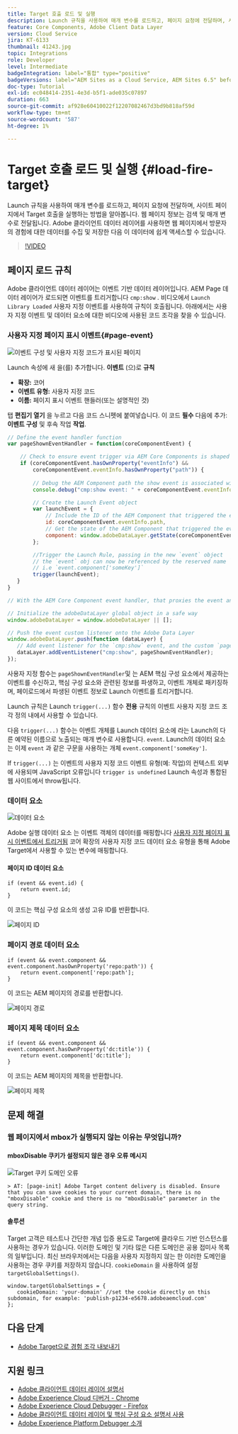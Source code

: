```yaml
---
title: Target 호출 로드 및 실행
description: Launch 규칙을 사용하여 매개 변수를 로드하고, 페이지 요청에 전달하며, 사이트 페이지에서 Target 호출을 실행하는 방법을 알아봅니다. 페이지 정보는 검색 및 매개 변수로 전달됩니다. Adobe 클라이언트 데이터 레이어를 사용하면 웹 페이지에서 방문자의 경험에 대한 데이터를 수집 및 저장한 다음 이 데이터에 쉽게 액세스할 수 있습니다.
feature: Core Components, Adobe Client Data Layer
version: Cloud Service
jira: KT-6133
thumbnail: 41243.jpg
topic: Integrations
role: Developer
level: Intermediate
badgeIntegration: label="통합" type="positive"
badgeVersions: label="AEM Sites as a Cloud Service, AEM Sites 6.5" before-title="false"
doc-type: Tutorial
exl-id: ec048414-2351-4e3d-b5f1-ade035c07897
duration: 663
source-git-commit: af928e60410022f12207082467d3bd9b818af59d
workflow-type: tm+mt
source-wordcount: '587'
ht-degree: 1%

---
```


# Target 호출 로드 및 실행 {#load-fire-target}

Launch 규칙을 사용하여 매개 변수를 로드하고, 페이지 요청에 전달하며, 사이트 페이지에서 Target 호출을 실행하는 방법을 알아봅니다. 웹 페이지 정보는 검색 및 매개 변수로 전달됩니다. Adobe 클라이언트 데이터 레이어를 사용하면 웹 페이지에서 방문자의 경험에 대한 데이터를 수집 및 저장한 다음 이 데이터에 쉽게 액세스할 수 있습니다.

>[!VIDEO](https://video.tv.adobe.com/v/41243?quality=12&learn=on)

## 페이지 로드 규칙

Adobe 클라이언트 데이터 레이어는 이벤트 기반 데이터 레이어입니다. AEM Page 데이터 레이어가 로드되면 이벤트를 트리거합니다 `cmp:show` . 비디오에서 `Launch Library Loaded` 사용자 지정 이벤트를 사용하여 규칙이 호출됩니다. 아래에서는 사용자 지정 이벤트 및 데이터 요소에 대한 비디오에 사용된 코드 조각을 찾을 수 있습니다.

### 사용자 지정 페이지 표시 이벤트{#page-event}

![이벤트 구성 및 사용자 지정 코드가 표시된 페이지](assets/load-and-fire-target-call.png)

Launch 속성에 새 을(를) 추가합니다. **이벤트** (으)로 **규칙**

+ __확장:__ 코어
+ __이벤트 유형:__ 사용자 지정 코드
+ __이름:__ 페이지 표시 이벤트 핸들러(또는 설명적인 것)

탭 __편집기 열기__ 을 누르고 다음 코드 스니펫에 붙여넣습니다. 이 코드 __필수__ 다음에 추가: __이벤트 구성__ 및 후속 작업 __작업__.

```javascript
// Define the event handler function
var pageShownEventHandler = function(coreComponentEvent) {

    // Check to ensure event trigger via AEM Core Components is shaped correctly
    if (coreComponentEvent.hasOwnProperty("eventInfo") && 
        coreComponentEvent.eventInfo.hasOwnProperty("path")) {
    
        // Debug the AEM Component path the show event is associated with
        console.debug("cmp:show event: " + coreComponentEvent.eventInfo.path);

        // Create the Launch Event object
        var launchEvent = {
            // Include the ID of the AEM Component that triggered the event
            id: coreComponentEvent.eventInfo.path,
            // Get the state of the AEM Component that triggered the event           
            component: window.adobeDataLayer.getState(coreComponentEvent.eventInfo.path)
        };

        //Trigger the Launch Rule, passing in the new `event` object
        // the `event` obj can now be referenced by the reserved name `event` by other Launch data elements
        // i.e `event.component['someKey']`
        trigger(launchEvent);
   }
}

// With the AEM Core Component event handler, that proxies the event and relevant information to Adobe Launch, defined above...

// Initialize the adobeDataLayer global object in a safe way
window.adobeDataLayer = window.adobeDataLayer || [];

// Push the event custom listener onto the Adobe Data Layer
window.adobeDataLayer.push(function (dataLayer) {
   // Add event listener for the `cmp:show` event, and the custom `pageShownEventHandler` function as the callback
   dataLayer.addEventListener("cmp:show", pageShownEventHandler);
});
```

사용자 지정 함수는 `pageShownEventHandler`및 는 AEM 핵심 구성 요소에서 제공하는 이벤트를 수신하고, 핵심 구성 요소와 관련된 정보를 파생하고, 이벤트 개체로 패키징하며, 페이로드에서 파생된 이벤트 정보로 Launch 이벤트를 트리거합니다.

Launch 규칙은 Launch `trigger(...)` 함수 __전용__ 규칙의 이벤트 사용자 지정 코드 조각 정의 내에서 사용할 수 있습니다.

다음 `trigger(...)` 함수는 이벤트 개체를 Launch 데이터 요소에 라는 Launch의 다른 예약된 이름으로 노출되는 매개 변수로 사용합니다. `event`. Launch의 데이터 요소는 이제 `event` 과 같은 구문을 사용하는 개체 `event.component['someKey']`.

If `trigger(...)` 는 이벤트의 사용자 지정 코드 이벤트 유형(예: 작업)의 컨텍스트 외부에 사용되며 JavaScript 오류입니다 `trigger is undefined` Launch 속성과 통합된 웹 사이트에서 throw됩니다.


### 데이터 요소

![데이터 요소](assets/data-elements.png)

Adobe 실행 데이터 요소 는 이벤트 객체의 데이터를 매핑합니다 [사용자 지정 페이지 표시 이벤트에서 트리거됨](#page-event) 코어 확장의 사용자 지정 코드 데이터 요소 유형을 통해 Adobe Target에서 사용할 수 있는 변수에 매핑합니다.

#### 페이지 ID 데이터 요소

```
if (event && event.id) {
    return event.id;
}
```

이 코드는 핵심 구성 요소의 생성 고유 ID를 반환합니다.

![페이지 ID](assets/pageid.png)

### 페이지 경로 데이터 요소

```
if (event && event.component && event.component.hasOwnProperty('repo:path')) {
    return event.component['repo:path'];
}
```

이 코드는 AEM 페이지의 경로를 반환합니다.

![페이지 경로](assets/pagepath.png)

### 페이지 제목 데이터 요소

```
if (event && event.component && event.component.hasOwnProperty('dc:title')) {
    return event.component['dc:title'];
}
```

이 코드는 AEM 페이지의 제목을 반환합니다.

![페이지 제목](assets/pagetitle.png)

## 문제 해결

### 웹 페이지에서 mbox가 실행되지 않는 이유는 무엇입니까?

#### mboxDisable 쿠키가 설정되지 않은 경우 오류 메시지

![Target 쿠키 도메인 오류](assets/target-cookie-error.png)

```
> AT: [page-init] Adobe Target content delivery is disabled. Ensure that you can save cookies to your current domain, there is no "mboxDisable" cookie and there is no "mboxDisable" parameter in the query string.
```

#### 솔루션

Target 고객은 테스트나 간단한 개념 입증 용도로 Target에 클라우드 기반 인스턴스를 사용하는 경우가 있습니다. 이러한 도메인 및 기타 많은 다른 도메인은 공용 접미사 목록 의 일부입니다.
최신 브라우저에서는 다음을 사용자 지정하지 않는 한 이러한 도메인을 사용하는 경우 쿠키를 저장하지 않습니다. `cookieDomain` 을 사용하여 설정 `targetGlobalSettings()`.

```
window.targetGlobalSettings = {  
   cookieDomain: 'your-domain' //set the cookie directly on this subdomain, for example: 'publish-p1234-e5678.adobeaemcloud.com'
};
```

## 다음 단계

+ [Adobe Target으로 경험 조각 내보내기](./export-experience-fragment-target.md)

## 지원 링크

+ [Adobe 클라이언트 데이터 레이어 설명서](https://github.com/adobe/adobe-client-data-layer/wiki)
+ [Adobe Experience Cloud 디버거 - Chrome](https://chrome.google.com/webstore/detail/adobe-experience-platform/bfnnokhpnncpkdmbokanobigaccjkpob)
+ [Adobe Experience Cloud Debugger - Firefox](https://addons.mozilla.org/en-US/firefox/addon/adobe-experience-platform-dbg/)
+ [Adobe 클라이언트 데이터 레이어 및 핵심 구성 요소 설명서 사용](https://experienceleague.adobe.com/docs/experience-manager-core-components/using/developing/data-layer/overview.html)
+ [Adobe Experience Platform Debugger 소개](https://experienceleague.adobe.com/docs/platform-learn/data-collection/debugger/overview.html)
